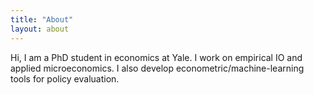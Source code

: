 ```yaml
---
title: "About"
layout: about
---
```


Hi, I am a PhD student in economics at Yale. I work on empirical IO and applied microeconomics. I also develop econometric/machine-learning tools for policy evaluation.
